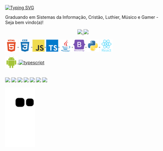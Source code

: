 <a href="https://git.io/typing-svg"><img src="https://readme-typing-svg.herokuapp.com?font=Fira+Code&size=18&duration=4000&pause=2000&multiline=true&width=435&lines=Ol%C3%A1!+eu+sou+o+Thiago+Menezes;mas+pode+me+chamar+de+7H14G0D;...;..." alt="Typing SVG" /></a>

<p>Graduando em Sistemas da Informação, Cristão, Luthier, Músico e Gamer - Seja bem vindo(a)!</p>

<div align="center">
  <a href="https://github.com/7H14G0D">
  <img height="160em" src="https://github-readme-stats.vercel.app/api?username=7h14g0d&show_icons=true&theme=tokyonight&include_all_commits=true&count_private=true"/>
  <img height="160em" src="https://github-readme-stats.vercel.app/api/top-langs/?username=7h14g0d&layout=compact&langs_count=7&theme=tokyonight"/>
</div>
<p></p>
<p align="left">
  <img align="center" alt="html5" height="40" width="40" src="https://raw.githubusercontent.com/devicons/devicon/master/icons/html5/html5-plain-wordmark.svg" >
  <img align="center" alt="css3" height="40" width="40" src="https://raw.githubusercontent.com/devicons/devicon/master/icons/css3/css3-plain-wordmark.svg">
  <img align="center" alt="javascript" height="40" width="40" src="https://raw.githubusercontent.com/devicons/devicon/master/icons/javascript/javascript-original.svg">
  <img align="center" alt="typescript" height="40" width="40" src="https://raw.githubusercontent.com/devicons/devicon/master/icons/typescript/typescript-plain.svg">
  <img align="center" alt="python" height="40" width="40" src="https://raw.githubusercontent.com/devicons/devicon/master/icons/java/java-original.svg">
  <img align="center" alt="bootstrap" height="40" width="40" src="https://raw.githubusercontent.com/devicons/devicon/master/icons/bootstrap/bootstrap-plain-wordmark.svg">
  <img align="center" alt="python" height="40" width="40" src="https://raw.githubusercontent.com/devicons/devicon/master/icons/python/python-original.svg">
  <img align="center" alt="react" height="40" width="40" src="https://raw.githubusercontent.com/devicons/devicon/master/icons/react/react-original-wordmark.svg">
</p>
  <img align="center" alt="typescript" height="40" width="40" src="https://raw.githubusercontent.com/devicons/devicon/master/icons/android/android-plain.svg">
  <img align="center" alt="typescript" height="40" width="40" src="https://raw.githubusercontent.com/devicons/devicon/master/icons/ios/ios-plain.svg">
  
  ##
 
<div> 
  <a href="https://7h14g0d.github.io/Portfolio/" target="_blank"><img src="https://img.shields.io/badge/-Portfolio-%230077B5?style=for-the-badge&logo=homepage&logoColor=white" target="_blank"></a> 
  <a href="https://www.youtube.com/" target="_blank"><img src="https://img.shields.io/badge/YouTube-FF0000?style=for-the-badge&logo=youtube&logoColor=white" target="_blank"></a>
  <a href="https://instagram.com/" target="_blank"><img src="https://img.shields.io/badge/-Instagram-%23E4405F?style=for-the-badge&logo=instagram&logoColor=white" target="_blank"></a>
 	<a href="https://www.twitch.tv/" target="_blank"><img src="https://img.shields.io/badge/Twitch-9146FF?style=for-the-badge&logo=twitch&logoColor=white" target="_blank"></a>
 <a href="https://discord.gg/" target="_blank"><img src="https://img.shields.io/badge/Discord-7289DA?style=for-the-badge&logo=discord&logoColor=white" target="_blank"></a> 
  <a href = "mailto:@gmail.com"><img src="https://img.shields.io/badge/-Gmail-%23333?style=for-the-badge&logo=gmail&logoColor=white" target="_blank"></a>
  <a href="https://www.linkedin.com/" target="_blank"><img src="https://img.shields.io/badge/-LinkedIn-%230077B5?style=for-the-badge&logo=linkedin&logoColor=white" target="_blank"></a>
 
  ![Snake animation](https://github.com/7h14g0d/7h14g0d/blob/output/github-contribution-grid-snake.svg)
 
</div>
